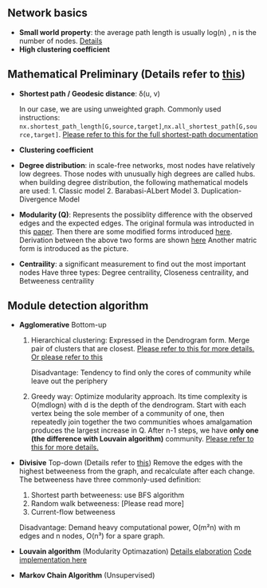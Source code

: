 
## Network basics
* **Small world property**: the average path length is usually log(n) , n is the number of nodes. [Details](https://en.wikipedia.org/wiki/Small-world_network)
* **High clustering coefficient**

## Mathematical Preliminary (Details refer to [this](https://arxiv.org/pdf/q-bio/0604006.pdf))
* **Shortest path / Geodesic distance**: δ(u, v) 

    In our case, we are using unweighted graph. Commonly used instructions: `nx.shortest_path_length[G,source,target]`,`nx.all_shortest_path[G,source,target]`. [Please refer to this for the full shortest-path documentation](https://networkx.github.io/documentation/stable/reference/algorithms/shortest_paths.html)
* **Clustering coefficient**
* **Degree distribution**: in scale-free networks, most nodes have relatively low degrees. Those nodes with unusually high degrees are called hubs.
                       when building degree distribution, the following mathematical models are used:
                       1. Classic model
                       2. Barabasi-ALbert Model
                       3. Duplication-Divergence Model
* **Modularity (Q)**: Represents the possiblity difference with the observed edges and the expected edges.
              The original formula was introducted in this [paper](https://arxiv.org/pdf/cond-mat/0308217.pdf).
              Then there are some modified forms introduced [here](https://en.wikipedia.org/wiki/Modularity_(networks)).
              Derivation between the above two forms are shown [here](https://arxiv.org/pdf/cond-mat/0408187.pdf)
              Another matric form is introduced as the picture.
* **Centraility**: a significant measurement to find out the most important nodes
               Have three types: Degree centraility, Closeness centraility, and Betweeness centraility

## Module detection algorithm
* **Agglomerative** Bottom-up
    1. Hierarchical clustering: Expressed in the Dendrogram form.
                     Merge pair of clusters that are closest. [Please refer to this for more details.](https://www.youtube.com/watch?v=XJ3194AmH40) [Or please refer to this](https://www.displayr.com/what-is-hierarchical-clustering/)
              
        Disadvantage: Tendency to find only the cores of community while leave out the periphery
    2. Greedy way: Optimize modularity approach. Its time complexity is O(mdlogn) with d is the depth of the dendrogram.
                    Start with each vertex being the sole member of a community of one, then repeatedly join together the two communities whoes amalgamation produces the largest increase in Q. After n-1 steps, we have **only one (the difference with Louvain algorithm)** community.
                   [Please refer to this for more details.](https://arxiv.org/pdf/cond-mat/0408187.pdf)
                   
        
* **Divisive** Top-down (Details refer to [this](https://arxiv.org/pdf/cond-mat/0308217.pdf))
    Remove the edges with the highest betweeness from the graph, and recalculate after each change.
    The betweeness have three commonly-used definition:
    1. Shortest parth betweeness: use BFS algorithm
    2. Random walk betweeness: [Please read more]
    3. Current-flow betweeness
    
    Disadvantage: Demand heavy computational power, O(m²n) with m edges and n nodes, O(n³) for a spare graph.
* **Louvain algorithm** (Modularity Optimazation)
    [Details elaboration](https://arxiv.org/pdf/0803.0476.pdf) 
    [Code implementation here](https://github.com/taynaud/python-louvain)
* **Markov Chain Algorithm** (Unsupervised)

